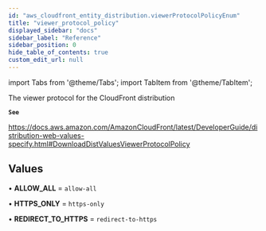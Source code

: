 ```yaml
---
id: "aws_cloudfront_entity_distribution.viewerProtocolPolicyEnum"
title: "viewer_protocol_policy"
displayed_sidebar: "docs"
sidebar_label: "Reference"
sidebar_position: 0
hide_table_of_contents: true
custom_edit_url: null
---
```


import Tabs from '@theme/Tabs';
import TabItem from '@theme/TabItem';

The viewer protocol for the CloudFront distribution

**`See`**

https://docs.aws.amazon.com/AmazonCloudFront/latest/DeveloperGuide/distribution-web-values-specify.html#DownloadDistValuesViewerProtocolPolicy

## Values

• **ALLOW\_ALL** = `allow-all`

• **HTTPS\_ONLY** = `https-only`

• **REDIRECT\_TO\_HTTPS** = `redirect-to-https`
